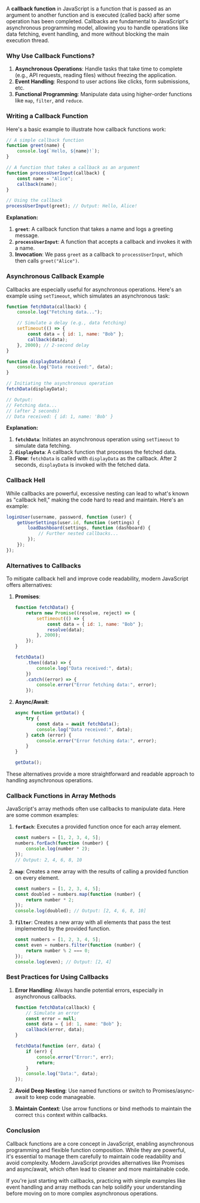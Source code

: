 A **callback function** in JavaScript is a function that is passed as an argument to another function and is executed (called back) after some operation has been completed. Callbacks are fundamental to JavaScript's asynchronous programming model, allowing you to handle operations like data fetching, event handling, and more without blocking the main execution thread.

### Why Use Callback Functions?

1. **Asynchronous Operations**: Handle tasks that take time to complete (e.g., API requests, reading files) without freezing the application.
2. **Event Handling**: Respond to user actions like clicks, form submissions, etc.
3. **Functional Programming**: Manipulate data using higher-order functions like `map`, `filter`, and `reduce`.

### Writing a Callback Function

Here's a basic example to illustrate how callback functions work:

```javascript
// A simple callback function
function greet(name) {
    console.log(`Hello, ${name}!`);
}

// A function that takes a callback as an argument
function processUserInput(callback) {
    const name = "Alice";
    callback(name);
}

// Using the callback
processUserInput(greet); // Output: Hello, Alice!
```

**Explanation:**

1. **`greet`**: A callback function that takes a name and logs a greeting message.
2. **`processUserInput`**: A function that accepts a callback and invokes it with a name.
3. **Invocation**: We pass `greet` as a callback to `processUserInput`, which then calls `greet("Alice")`.

### Asynchronous Callback Example

Callbacks are especially useful for asynchronous operations. Here's an example using `setTimeout`, which simulates an asynchronous task:

```javascript
function fetchData(callback) {
    console.log("Fetching data...");

    // Simulate a delay (e.g., data fetching)
    setTimeout(() => {
        const data = { id: 1, name: "Bob" };
        callback(data);
    }, 2000); // 2-second delay
}

function displayData(data) {
    console.log("Data received:", data);
}

// Initiating the asynchronous operation
fetchData(displayData);

// Output:
// Fetching data...
// (after 2 seconds)
// Data received: { id: 1, name: 'Bob' }
```

**Explanation:**

1. **`fetchData`**: Initiates an asynchronous operation using `setTimeout` to simulate data fetching.
2. **`displayData`**: A callback function that processes the fetched data.
3. **Flow**: `fetchData` is called with `displayData` as the callback. After 2 seconds, `displayData` is invoked with the fetched data.

### Callback Hell

While callbacks are powerful, excessive nesting can lead to what's known as "callback hell," making the code hard to read and maintain. Here's an example:

```javascript
loginUser(username, password, function (user) {
    getUserSettings(user.id, function (settings) {
        loadDashboard(settings, function (dashboard) {
            // Further nested callbacks...
        });
    });
});
```

### Alternatives to Callbacks

To mitigate callback hell and improve code readability, modern JavaScript offers alternatives:

1. **Promises**:

    ```javascript
    function fetchData() {
        return new Promise((resolve, reject) => {
            setTimeout(() => {
                const data = { id: 1, name: "Bob" };
                resolve(data);
            }, 2000);
        });
    }

    fetchData()
        .then((data) => {
            console.log("Data received:", data);
        })
        .catch((error) => {
            console.error("Error fetching data:", error);
        });
    ```

2. **Async/Await**:

    ```javascript
    async function getData() {
        try {
            const data = await fetchData();
            console.log("Data received:", data);
        } catch (error) {
            console.error("Error fetching data:", error);
        }
    }

    getData();
    ```

These alternatives provide a more straightforward and readable approach to handling asynchronous operations.

### Callback Functions in Array Methods

JavaScript's array methods often use callbacks to manipulate data. Here are some common examples:

1. **`forEach`**: Executes a provided function once for each array element.

    ```javascript
    const numbers = [1, 2, 3, 4, 5];
    numbers.forEach(function (number) {
        console.log(number * 2);
    });
    // Output: 2, 4, 6, 8, 10
    ```

2. **`map`**: Creates a new array with the results of calling a provided function on every element.

    ```javascript
    const numbers = [1, 2, 3, 4, 5];
    const doubled = numbers.map(function (number) {
        return number * 2;
    });
    console.log(doubled); // Output: [2, 4, 6, 8, 10]
    ```

3. **`filter`**: Creates a new array with all elements that pass the test implemented by the provided function.
    ```javascript
    const numbers = [1, 2, 3, 4, 5];
    const even = numbers.filter(function (number) {
        return number % 2 === 0;
    });
    console.log(even); // Output: [2, 4]
    ```

### Best Practices for Using Callbacks

1. **Error Handling**: Always handle potential errors, especially in asynchronous callbacks.

    ```javascript
    function fetchData(callback) {
        // Simulate an error
        const error = null;
        const data = { id: 1, name: "Bob" };
        callback(error, data);
    }

    fetchData(function (err, data) {
        if (err) {
            console.error("Error:", err);
            return;
        }
        console.log("Data:", data);
    });
    ```

2. **Avoid Deep Nesting**: Use named functions or switch to Promises/async-await to keep code manageable.
3. **Maintain Context**: Use arrow functions or bind methods to maintain the correct `this` context within callbacks.

### Conclusion

Callback functions are a core concept in JavaScript, enabling asynchronous programming and flexible function composition. While they are powerful, it's essential to manage them carefully to maintain code readability and avoid complexity. Modern JavaScript provides alternatives like Promises and async/await, which often lead to cleaner and more maintainable code.

If you're just starting with callbacks, practicing with simple examples like event handling and array methods can help solidify your understanding before moving on to more complex asynchronous operations.
